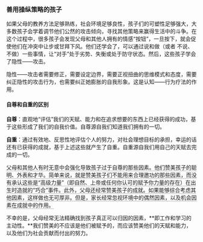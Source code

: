 ### 善用操纵策略的孩子

如果父母的教养方法足够熟练，社会环境足够良性，孩子们的可塑性足够强大，大多数孩子会学着调节他们公然的攻击倾向，寻找其他策略来赢得生活中的斗争。在这个过程中，很多孩子会发现父母和其他人拥有的情感“按钮”，一旦按下，就会促使他们在冲突中让步或甘拜下风。他们还学会了，可以通过说和做（或者 不说、不做）一些事情，让“对手”处于劣势、失衡或处于防守状态。然后，这些孩子学会了隐性——攻击。

隐性——攻击者需要修正，需要设定边界，需要正视扭曲的思维模式和态度，需要纠正隐性的攻击行为，也需要纠正她膨胀的自我形象。这是认知——行为疗法的作用。

#### 自尊和自重的区别

**自尊**：直观地“评估”我们的天赋、能力和在追求想要的东西上已经获得的成功，基于这些形成了我们的自我价值。自尊源自我们知道我们拥有的一切。

**自重**：通过有效地、反思性地评估个人的努力，对社会理想目标的承担，幸运的话还有已获得的成就，基于上述这些就产生了自重。自重源自我们用自己的天赋去完成的一切。

<span style="border-bottom:2px solid lightgrey">父母和其他人有时无意中会强化导致孩子过于自尊的那些因素。他们赞美孩子的聪明、外表和才华。简单来说，就是赞美孩子们不能用来合理邀功的那些因素，而没有承认这些是“高级力量”（即自然、上帝或任何你认可的赋予你力量的存在）在出生时造就的“巧合”事件。此外，父母还经常赞美孩子的成就。如果能够综合考虑其他因素，这样做也无可厚非。但是，家长经常忽视环境中的偶然因素，以及机会因素在成就中的作用。</span>

不幸的是，父母经常无法精确找到孩子真正可以归因的因素，**即工作和学习的主动性。**我们赞美的不应该是他们被赋予的，而应该赞美他们的天赋和能力，以及他们为社会贡献而付出的努力。



